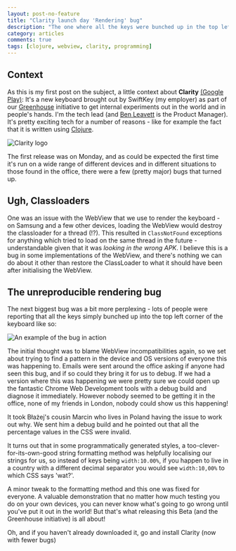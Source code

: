 ```yaml
---
layout: post-no-feature
title: "Clarity launch day 'Rendering' bug"
description: "The one where all the keys were bunched up in the top left hand corner..."
category: articles
comments: true
tags: [clojure, webview, clarity, programming]
---
```


## Context

As this is my first post on the subject, a little context about **Clarity** [(Google Play)](https://play.google.com/store/apps/details?id=com.swiftkey.clarity.keyboard&referrer=utm_source%3Dadamblog%26utm_medium%3Dblog%26utm_content%3Dprogrammingpost): It's a new keyboard brought out by SwiftKey (my employer) as part of our [Greenhouse](http://swiftkey.com/en/greenhouse/) initiative to get internal experiments out in the world and in people's hands. I'm the tech lead (and [Ben Leavett](http://benleavett.github.io/) is the Product Manager). It's pretty exciting tech for a number of reasons - like for example the fact that it is written using [Clojure](clojure.org).

<img src="/images/clarity-icon.png" alt="Clarity logo"/>

The first release was on Monday, and as could be expected the first time it's run on a wide range of different devices and in different situations to those found in the office, there were a few (pretty major) bugs that turned up.

## Ugh, Classloaders

One was an issue with the WebView that we use to render the keyboard - on Samsung and a few other devices, loading the WebView would destroy the classloader for a thread (!?). This resulted in `ClassNotFound` exceptions for anything which tried to load on the same thread in the future - understandable given that it was *looking in the wrong APK*. I believe this is a bug in some implementations of the WebView, and there's nothing we can do about it other than restore the ClassLoader to what it should have been after initialising the WebView.

## The unreproducible rendering bug

The next biggest bug was a bit more perplexing - lots of people were reporting that all the keys simply bunched up into the top left corner of the keyboard like so:

<img src="/images/ClarityLocalisationBug.png" alt="An example of the bug in action"/>

The initial thought was to blame WebView incompatibilities again, so we set about trying to find a pattern in the device and OS versions of everyone this was happening to. Emails were sent around the office asking if anyone had seen this bug, and if so could they bring it for us to debug. If we had a version where this was happening we were pretty sure we could open up the fantastic Chrome Web Development tools with a debug build and diagnose it immediately. However nobody seemed to be getting it in the office, none of my friends in London, nobody could show us this happening!

It took Błażej's cousin Marcin who lives in Poland having the issue to work out why. We sent him a debug build and he pointed out that all the percentage values in the CSS were invalid.

It turns out that in some programmatically generated styles, a too-clever-for-its-own-good string formatting method was helpfully localising our strings for us, so instead of keys being `width:10.00%`, if you happen to live in a country with a different decimal separator you would see `width:10,00%` to which CSS says 'wat?'.

A minor tweak to the formatting method and this one was fixed for everyone. A valuable demonstration that no matter how much testing you do on your own devices, you can never know what's going to go wrong until you've put it out in the world! But that's what releasing this Beta (and the Greenhouse initiative) is all about!

Oh, and if you haven't already downloaded it, go and install Clarity (now with fewer bugs)

